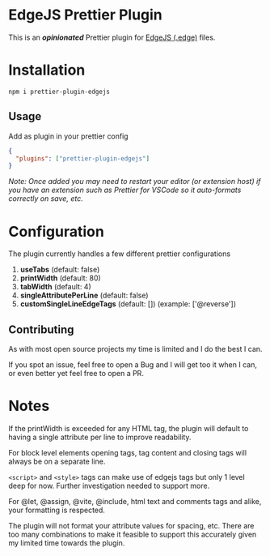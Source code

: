 # EdgeJS Prettier Plugin

This is an **_opinionated_** Prettier plugin for [EdgeJS (.edge)](https://edgejs.dev/ "EdgeJS") files.

# Installation

```shell
npm i prettier-plugin-edgejs
```

## Usage

Add as plugin in your prettier config

```json
{
  "plugins": ["prettier-plugin-edgejs"]
}
```

_Note: Once added you may need to restart your editor (or extension host) if you have an extension such as Prettier for VSCode so it auto-formats correctly on save, etc._

# Configuration

The plugin currently handles a few different prettier configurations

1. **useTabs** (default: false)
2. **printWidth** (default: 80)
3. **tabWidth** (default: 4)
4. **singleAttributePerLine** (default: false)
5. **customSingleLineEdgeTags** (default: []) (example: ['@reverse'])

## Contributing

As with most open source projects my time is limited and I do the best I can.

If you spot an issue, feel free to open a Bug and I will get too it when I can, or even better yet feel free to open a PR.

# Notes

If the printWidth is exceeded for any HTML tag, the plugin will default to having a single attribute per line to improve readability.

For block level elements opening tags, tag content and closing tags will always be on a separate line.

`<script>` and `<style>` tags can make use of edgejs tags but only 1 level deep for now. Further investigation needed to support more.

For @let, @assign, @vite, @include, html text and comments tags and alike, your formatting is respected.

The plugin will not format your attribute values for spacing, etc. There are too many combinations to make it feasible to support this accurately given my limited time towards the plugin.
